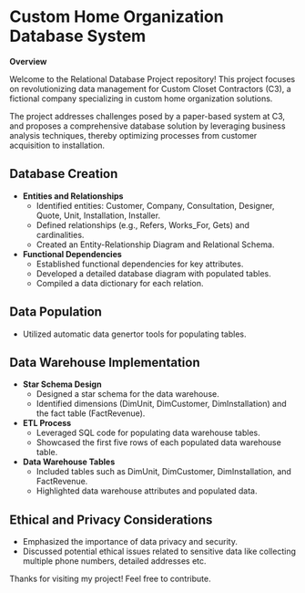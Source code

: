# Custom Home Organization Database System

**Overview**

Welcome to the Relational Database Project repository! This project focuses on revolutionizing data management for Custom Closet Contractors (C3), a fictional company specializing in custom home organization solutions.

The project addresses challenges posed by a paper-based system at C3, and proposes a comprehensive database solution by leveraging business analysis techniques, thereby optimizing processes from customer acquisition to installation. 

## Database Creation
- **Entities and Relationships**
  - Identified entities: Customer, Company, Consultation, Designer, Quote, Unit, Installation, Installer.
  - Defined relationships (e.g., Refers, Works_For, Gets) and cardinalities.
  - Created an Entity-Relationship Diagram and Relational Schema.
- **Functional Dependencies**
  - Established functional dependencies for key attributes.
  - Developed a detailed database diagram with populated tables.
  - Compiled a data dictionary for each relation.

## Data Population
- Utilized automatic data genertor tools for populating tables.

## Data Warehouse Implementation
- **Star Schema Design**
  - Designed a star schema for the data warehouse.
  - Identified dimensions (DimUnit, DimCustomer, DimInstallation) and the fact table (FactRevenue).
- **ETL Process**
  - Leveraged SQL code for populating data warehouse tables.
  - Showcased the first five rows of each populated data warehouse table.
- **Data Warehouse Tables**
  - Included tables such as DimUnit, DimCustomer, DimInstallation, and FactRevenue.
  - Highlighted data warehouse attributes and populated data.

## Ethical and Privacy Considerations
- Emphasized the importance of data privacy and security.
- Discussed potential ethical issues related to sensitive data like collecting multiple phone numbers, detailed addresses etc.

Thanks for visiting my project! Feel free to contribute.
